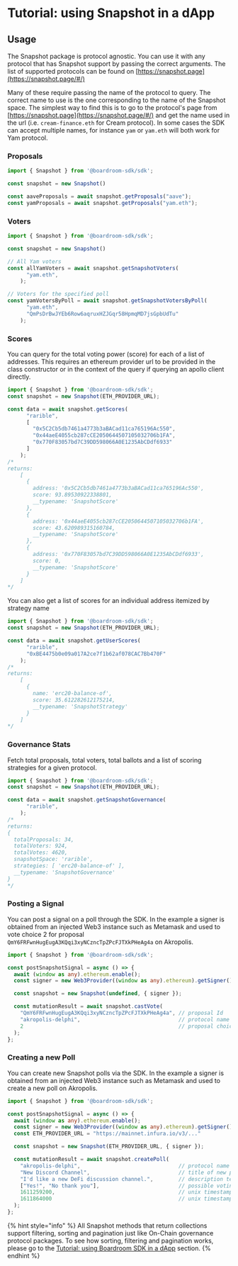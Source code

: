 # Tutorial: using Snapshot in a dApp

## Usage

The Snapshot package is protocol agnostic. You can use it with any protocol that has Snapshot support by passing the correct arguments. The list of supported protocols can be found on [https://snapshot.page](https://snapshot.page/#/)

Many of these require passing the name of the protocol to query. The correct name to use is the one corresponding to the name of the Snapshot space. The simplest way to find this is to go to the protocol's page from [https://snapshot.page](https://snapshot.page/#/) and get the name used in the url \(i.e. `cream-finance.eth` for Cream protocol\). In some cases the SDK can accept multiple names, for instance `yam` or `yam.eth` will both work for Yam protocol.

### Proposals

```typescript
import { Snapshot } from '@boardroom-sdk/sdk';

const snapshot = new Snapshot()

const aaveProposals = await snapshot.getProposals("aave");
const yamProposals = await snapshot.getProposals("yam.eth");
```

### Voters

```typescript
import { Snapshot } from '@boardroom-sdk/sdk';

const snapshot = new Snapshot()

// All Yam voters
const allYamVoters = await snapshot.getSnapshotVoters(
      "yam.eth",
    );

// Voters for the specified poll
const yamVotersByPoll = await snapshot.getSnapshotVotersByPoll(
      "yam.eth",
      "QmPsDrBwJYEb6Row6aqruxHZJGqr58HpmqMD7jsGpbUdTu"
    );
```

### Scores

You can query for the total voting power \(score\) for each of a list of addresses. This requires an ethereum provider url to be provided in the class constructor or in the context of the query if querying an apollo client directly.

```typescript
import { Snapshot } from '@boardroom-sdk/sdk';
const snapshot = new Snapshot(ETH_PROVIDER_URL);

const data = await snapshot.getScores(
      "rarible",
      [
        "0x5C2Cb5db7461a4773b3aBACad11ca765196Ac550",
        "0x44aeE4055cb287cCE2050644507105032706b1FA",
        "0x770F83057bd7C39DD598066A0E1235AbCDdf6933"
      ]
    );
/*
returns:
    [
      {
        address: '0x5C2Cb5db7461a4773b3aBACad11ca765196Ac550',
        score: 93.89530922338801,
        __typename: 'SnapshotScore'
      },
      {
        address: '0x44aeE4055cb287cCE2050644507105032706b1FA',
        score: 43.620989315160784,
        __typename: 'SnapshotScore'
      },
      {
        address: '0x770F83057bd7C39DD598066A0E1235AbCDdf6933',
        score: 0,
        __typename: 'SnapshotScore'
      }
    ]
*/
```

You can also get a list of scores for an individual address itemized by strategy name

```typescript
import { Snapshot } from '@boardroom-sdk/sdk';
const snapshot = new Snapshot(ETH_PROVIDER_URL);

const data = await snapshot.getUserScores(
      "rarible",
      "0xBE4475b0e09a017A2ce7f1b62af078CAC7Bb470F"
    );
/*
returns:
    [
      {
        name: 'erc20-balance-of',
        score: 35.612282612175214,
        __typename: 'SnapshotStrategy'
      }
    ]
*/
```

### Governance Stats

Fetch total proposals, total voters, total ballots and a list of scoring strategies for a given protocol.

```typescript
import { Snapshot } from '@boardroom-sdk/sdk';
const snapshot = new Snapshot(ETH_PROVIDER_URL);

const data = await snapshot.getSnapshotGovernance(
      "rarible",
    );
/*
returns:
{
  totalProposals: 34,
  totalVoters: 924,
  totalVotes: 4620,
  snapshotSpace: 'rarible',
  strategies: [ 'erc20-balance-of' ],
  __typename: 'SnapshotGovernance'
}
*/
```

### Posting a Signal

You can post a signal on a poll through the SDK. In the example a signer is obtained from an injected Web3 instance such as Metamask and used to vote choice 2 for proposal `QmY6FRFwnHugEugA3KQqi3xyNCzncTpZPcFJTXkPHeAg4a` on Akropolis.

```typescript
import { Snapshot } from '@boardroom-sdk/sdk';

const postSnapshotSignal = async () => {
  await (window as any).ethereum.enable();
  const signer = new Web3Provider((window as any).ethereum).getSigner();

  const snapshot = new Snapshot(undefined, { signer });

  const mutationResult = await snapshot.castVote(
    "QmY6FRFwnHugEugA3KQqi3xyNCzncTpZPcFJTXkPHeAg4a", // proposal Id
    "akropolis-delphi",                               // protocol name (Snapshot space)
    2                                                 // proposal choice
  );
};
```

### Creating a new Poll

You can create new Snapshot polls via the SDK. In the example a signer is obtained from an injected Web3 instance such as Metamask and used to create a new poll on Akropolis.

```typescript
import { Snapshot } from '@boardroom-sdk/sdk';

const postSnapshotSignal = async () => {
  await (window as any).ethereum.enable();
  const signer = new Web3Provider((window as any).ethereum).getSigner();
  const ETH_PROVIDER_URL = "https://mainnet.infura.io/v3/..."

  const snapshot = new Snapshot(ETH_PROVIDER_URL, { signer });

  const mutationResult = await snapshot.createPoll(
    "akropolis-delphi",                               // protocol name (Snapshot space)
    "New Discord Channel",                            // title of new proposal
    "I'd like a new DeFi discussion channel.",        // description text for new proposal
    ["Yes!", "No thank you"],                         // possible voting choices
    1611259200,                                       // unix timestamp to start voting
    1611864000                                        // unix timestamp to end voting
  );
};
```

{% hint style="info" %}
All Snapshot methods that return collections support filtering, sorting and pagination just like On-Chain governance protocol packages. To see how sorting, filtering and pagination works, please go to the [Tutorial: using Boardroom SDK in a dApp](tutorial-using-boardroom-sdk-in-a-dapp.md) section.
{% endhint %}

